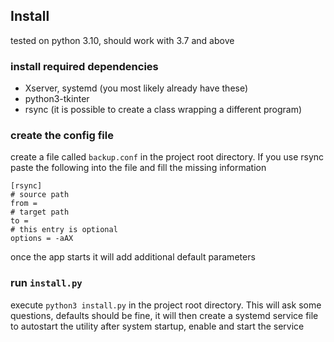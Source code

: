 
## Install

tested on python 3.10, should work with 3.7 and above

### install required dependencies
- Xserver, systemd (you most likely already have these)
- python3-tkinter
- rsync (it is possible to create a class wrapping a different program)

### create the config file
create a file called `backup.conf` in the project root directory. If you use rsync paste the following into the file and fill the missing information
```
[rsync]
# source path
from = 
# target path
to = 
# this entry is optional
options = -aAX
```
once the app starts it will add additional default parameters

### run `install.py`
execute `python3 install.py` in the project root directory. This will ask some questions, defaults should be fine, it will then create a systemd service file to autostart the utility after system startup, enable and start the service


